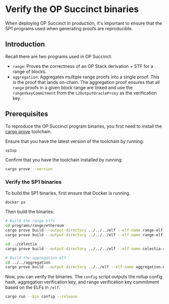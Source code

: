 # Verify the OP Succinct binaries

When deploying OP Succinct in production, it's important to ensure that the SP1 programs used when generating proofs are reproducible.

## Introduction

Recall there are two programs used in OP Succinct:
- `range`: Proves the correctness of an OP Stack derivation + STF for a range of blocks.
- `aggregation`: Aggregates multiple range proofs into a single proof. This is the proof that lands on-chain. The aggregation proof ensures that all `range` proofs in a given block range are linked and use the `rangeVkeyCommitment` from the `L2OutputOracleProxy` as the verification key.

## Prerequisites

To reproduce the OP Succinct program binaries, you first need to install the [cargo prove](https://docs.succinct.xyz/docs/sp1/getting-started/install#option-1-prebuilt-binaries-recommended) toolchain.

Ensure that you have the latest version of the toolchain by running:

```bash
sp1up
```

Confirm that you have the toolchain installed by running:

```bash
cargo prove --version
```

### Verify the SP1 binaries

To build the SP1 binaries, first ensure that Docker is running.

```bash
docker ps
```

Then build the binaries:

```bash
# Build the range elfs
cd programs/range/ethereum
cargo prove build --output-directory ../../../elf --elf-name range-elf-bump --docker --tag v5.1.0
cargo prove build --output-directory ../../../elf --elf-name range-elf-embedded --docker --tag v5.1.0 --features embedded

cd ../celestia
cargo prove build --output-directory ../../../elf --elf-name celestia-range-elf-embedded --docker --tag v5.1.0 --features embedded

# Build the aggregation-elf
cd ../../aggregation
cargo prove build --output-directory ../../elf --elf-name aggregation-elf --docker --tag v5.1.0
```

Now, you can verify the binaries. The `config` script outputs the rollup config hash, aggregation verification key, and range verification key commitment based on the ELFs in `/elf`.

```bash
cargo run --bin config --release
```
